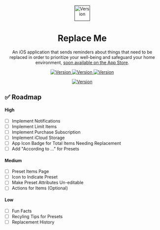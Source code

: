 <p align="center">
  <a href="">
    <img alt="Version" src="https://i.postimg.cc/K8Q92LK4/replace-me-logo.png" height="50px"/>
  </a>
</p>
<h1 align="center">
  Replace Me
</h1>

<p align="center">
  An iOS application that sends reminders about things that need to be replaced in order to prioritize your well-being and safeguard your home environment, <a href=""> soon available on the App Store</a>.
</p>

<p align="center">
  <a href="">
    <img alt="Version" src="https://img.shields.io/badge/version-0.1.0-brightgreen" />
  </a>
    <a href="">
    <img alt="Version" src="https://img.shields.io/badge/build-passing-brightgreen" />
  </a>
    <a href="">
    <img alt="Version" src="https://img.shields.io/badge/repo_status-active-brightgreen" />
  </a>

</p>

<p align="center">
  <a href="">
    <img alt="Version" src="https://i.postimg.cc/qvSVc8jW/replace-me.png" />
  </a>
</p>

## ✅ Roadmap

#### High

- [ ] Implement Notifications
- [ ] Implement Limit Items
- [ ] Implement Purchase Subscription
- [ ] Implement iCloud Storage
- [ ] App Icon Badge for Total Items Needing Replacement
- [ ] Add "According to ..." for Presets

#### Medium

- [ ] Preset Items Page
- [ ] Icon to Indicate Preset
- [ ] Make Preset Attributes Un-editable
- [ ] Actions for Items (Optional)

#### Low

- [ ] Fun Facts
- [ ] Recyling Tips for Presets
- [ ] Replacement History
